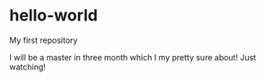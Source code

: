 # hello-world
My first repository

I will be a master in three month which I my pretty sure about!
Just watching!
